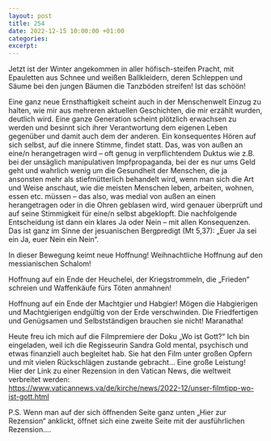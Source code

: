 ```yaml
---
layout: post
title: 254
date: 2022-12-15 10:00:00 +01:00
categories: 
excerpt: 
---
```


Jetzt ist der Winter angekommen in aller höfisch-steifen Pracht, mit Epauletten aus Schnee und weißen Ballkleidern, deren Schleppen und Säume bei den jungen Bäumen die Tanzböden streifen! Ist das schöön!

Eine ganz neue Ernsthaftigkeit scheint auch in der Menschenwelt Einzug zu halten, wie mir aus mehreren aktuellen Geschichten, die mir erzählt wurden, deutlich wird. Eine ganze Generation scheint plötzlich erwachsen zu werden und besinnt sich ihrer Verantwortung dem eigenen Leben gegenüber und damit auch dem der anderen. Ein konsequentes Hören auf sich selbst, auf die innere Stimme, findet statt. Das, was von außen an eine/n herangetragen wird – oft genug in verpflichtendem Duktus wie z.B. bei der unsäglich manipulativen Impfpropaganda, bei der es nur ums Geld geht und wahrlich wenig um die Gesundheit der Menschen, die ja ansonsten mehr als stiefmütterlich behandelt wird, wenn man sich die Art und Weise anschaut, wie die meisten Menschen leben, arbeiten, wohnen, essen etc. müssen – das also, was medial von außen an einen herangetragen oder in die Ohren geblasen wird, wird genauer überprüft und auf seine Stimmigkeit für eine/n selbst abgeklopft. Die nachfolgende Entscheidung ist dann ein klares Ja oder Nein – mit allen Konsequenzen. Das ist ganz im Sinne der jesuanischen Bergpredigt (Mt 5,37): „Euer Ja sei ein Ja, euer Nein ein Nein“.

In dieser Bewegung keimt neue Hoffnung! Weihnachtliche Hoffnung auf den messianischen Schalom!

Hoffnung auf ein Ende der Heuchelei, der Kriegstrommeln, die „Frieden“ schreien und Waffenkäufe fürs Töten anmahnen!

Hoffnung auf ein Ende der Machtgier und Habgier! Mögen die Habgierigen und Machtgierigen endgültig von der Erde verschwinden. Die Friedfertigen und Genügsamen und Selbstständigen brauchen sie nicht! Maranatha!

Heute freu ich mich auf die Filmpremiere der Doku „Wo ist Gott?“ Ich bin eingeladen, weil ich die Regisseurin Sandra Gold mental, psychisch und etwas finanziell auch begleitet hab. Sie hat den Film unter großen Opfern und mit vielen Rückschlägen zustande gebracht…
Eine große Leistung!\
Hier der Link zu einer Rezension in den Vatican News, die weltweit verbreitet werden:\
<https://www.vaticannews.va/de/kirche/news/2022-12/unser-filmtipp-wo-ist-gott.html>

P.S. Wenn man auf der sich öffnenden Seite ganz unten „Hier zur Rezension“ anklickt, öffnet sich eine zweite Seite mit der ausführlichen Rezension....
